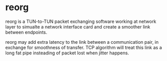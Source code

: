 # reorg

reorg is a TUN-to-TUN packet exchanging software working at network layer to simualte a network interface card and create a smoother link between endpoints.

reorg may add extra latency to the link between a communication pair, in exchange for smoothness of transfer. TCP algorithm will treat this link as a long fat pipe insteading of packet lost when jitter happens.

